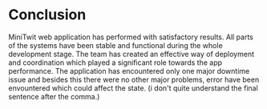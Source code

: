 # Conclusion
MiniTwit web application has performed with satisfactory results. All parts of the systems have been stable and functional during the whole development stage. The team has created an effective way of deployment and coordination which played a significant role towards the app performance. The application has encountered only one major downtime issue and besides this there were no other major problems, error have been envountered which could affect the state.  (i don't quite understand the final sentence after the comma.)
